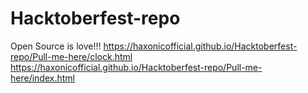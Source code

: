 # Hacktoberfest-repo
Open Source is love!!!
https://haxonicofficial.github.io/Hacktoberfest-repo/Pull-me-here/clock.html
https://haxonicofficial.github.io/Hacktoberfest-repo/Pull-me-here/index.html
